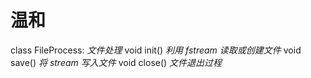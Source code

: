 # 温和
class FileProcess: *文件处理*
    void init() *利用 fstream 读取或创建文件*
    void save() *将 stream 写入文件*
    void close() *文件退出过程*